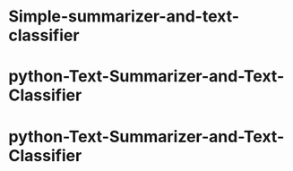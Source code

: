 # Simple-summarizer-and-text-classifier
# python-Text-Summarizer-and-Text-Classifier
# python-Text-Summarizer-and-Text-Classifier
